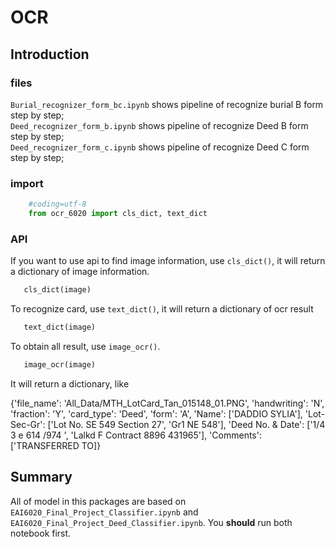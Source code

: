 # OCR

## Introduction

### files

`Burial_recognizer_form_bc.ipynb` shows pipeline of recognize burial B form step by step;	
`Deed_recognizer_form_b.ipynb` shows pipeline of recognize Deed B form step by step;	 	
`Deed_recognizer_form_c.ipynb` shows pipeline of recognize Deed C form step by step;	

### import

```python
    #coding=utf-8
    from ocr_6020 import cls_dict, text_dict
```

### API

If you want to use api to find image information, use `cls_dict()`, it will return a dictionary of image information.

```python
   cls_dict(image)
```

To recognize card, use `text_dict()`, it will return a dictionary of ocr result

```python
   text_dict(image)
```

To obtain all result, use `image_ocr()`.
```python
   image_ocr(image)
```
It will return a dictionary, like 

{'file_name': 'All_Data/MTH_LotCard_Tan_015148_01.PNG', 
'handwriting': 'N', 
'fraction': 'Y', 
'card_type': 'Deed', 
'form': 'A', 
'Name': ['DADDIO SYLIA'], 
'Lot-Sec-Gr': ['Lot No. SE 549 Section 27', 'Gr1 NE 548'], 
'Deed No. & Date': ['1/4 3 e 614 /974 ', 'Lalkd F Contract 8896 431965'], 
'Comments': ['TRANSFERRED TO]}

## Summary
All of model in this packages are based on `EAI6020_Final_Project_Classifier.ipynb` and `EAI6020_Final_Project_Deed_Classifier.ipynb`. You **should** run both notebook first.
